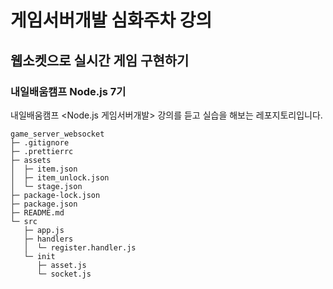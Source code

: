 # 게임서버개발 심화주차 강의
## 웹소켓으로 실시간 게임 구현하기
### 내일배움캠프 Node.js 7기
내일배움캠프 <Node.js 게임서버개발> 강의를 듣고 실습을 해보는 레포지토리입니다.



```
game_server_websocket
├─ .gitignore
├─ .prettierrc
├─ assets
│  ├─ item.json
│  ├─ item_unlock.json
│  └─ stage.json
├─ package-lock.json
├─ package.json
├─ README.md
└─ src
   ├─ app.js
   ├─ handlers
   │  └─ register.handler.js
   └─ init
      ├─ asset.js
      └─ socket.js

```